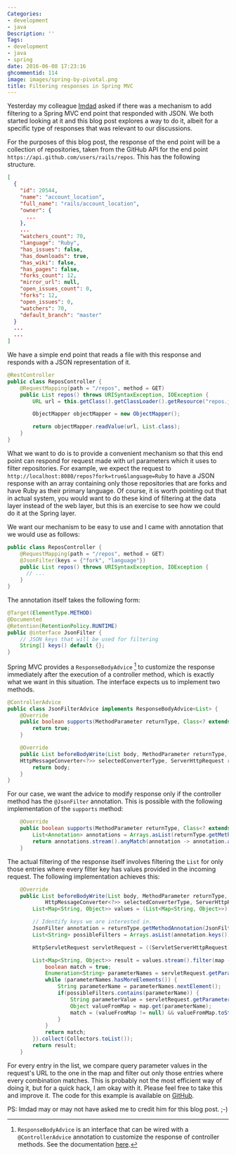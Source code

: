 ```yaml
---
Categories:
- development
- java
Description: ''
Tags:
- development
- java
- spring
date: 2016-06-08 17:23:16
ghcommentid: 114
image: images/spring-by-pivotal.png
title: Filtering responses in Spring MVC
---
```


Yesterday my colleague [Imdad](https://twitter.com/imdhmd) asked if there was a mechanism to add filtering to a Spring MVC end point that responded with JSON. We both started looking at it and this blog post explores a way to do it, albeit for a specific type of responses that was relevant to our discussions.

<!--more-->
For the purposes of this blog post, the response of the end point will be a collection of repositories, taken from the GitHub API for the end point `https://api.github.com/users/rails/repos`. This has the following structure.

```json
[
  {
    "id": 20544,
    "name": "account_location",
    "full_name": "rails/account_location",
    "owner": {
      ...
    },
    ...
    "watchers_count": 70,
    "language": "Ruby",
    "has_issues": false,
    "has_downloads": true,
    "has_wiki": false,
    "has_pages": false,
    "forks_count": 12,
    "mirror_url": null,
    "open_issues_count": 0,
    "forks": 12,
    "open_issues": 0,
    "watchers": 70,
    "default_branch": "master"
  }
  ...
  ...
]
```

We have a simple end point that reads a file with this response and responds with a JSON representation of it.

```java
@RestController
public class ReposController {
    @RequestMapping(path = "/repos", method = GET)
    public List repos() throws URISyntaxException, IOException {
        URL url = this.getClass().getClassLoader().getResource("repos.json").toURI().toURL();

        ObjectMapper objectMapper = new ObjectMapper();

        return objectMapper.readValue(url, List.class);
    }
}
```

What we want to do is to provide a convenient mechanism so that this end point can respond for request made with url parameters which it uses to filter repositories. For example, we expect the request to `http://localhost:8080/repos?fork=true&language=Ruby` to have a JSON response with an array containing only those repositories that are forks and have Ruby as their primary language. Of course, it is worth pointing out that in actual system, you would want to do these kind of filtering at the data layer instead of the web layer, but this is an exercise to see how we could do it at the Spring layer.

We want our mechanism to be easy to use and I came with annotation that we would use as follows:

```java
public class ReposController {
    @RequestMapping(path = "/repos", method = GET)
    @JsonFilter(keys = {"fork", "language"})
    public List repos() throws URISyntaxException, IOException {
      // ...
    }
}
```

The annotation itself takes the following form:

```java
@Target(ElementType.METHOD)
@Documented
@Retention(RetentionPolicy.RUNTIME)
public @interface JsonFilter {
    // JSON keys that will be used for filtering
    String[] keys() default {};
}
```

Spring MVC provides a `ResponseBodyAdvice` [^1] to customize the response immediately after the execution of a controller method, which is exactly what we want in this situation. The interface expects us to implement two methods.

```java
@ControllerAdvice
public class JsonFilterAdvice implements ResponseBodyAdvice<List> {
    @Override
    public boolean supports(MethodParameter returnType, Class<? extends HttpMessageConverter<?>> converterType) {
        return true;
    }

    @Override
    public List beforeBodyWrite(List body, MethodParameter returnType, MediaType selectedContentType, Class<? extends
    HttpMessageConverter<?>> selectedConverterType, ServerHttpRequest request, ServerHttpResponse response) {
        return body;
    }
}

```

For our case, we want the advice to modify response only if the controller method has the `@JsonFilter` annotation. This is possible with the following implementation of the `supports` method:

```java
    @Override
    public boolean supports(MethodParameter returnType, Class<? extends HttpMessageConverter<?>> converterType) {
        List<Annotation> annotations = Arrays.asList(returnType.getMethodAnnotations());
        return annotations.stream().anyMatch(annotation -> annotation.annotationType().equals(JsonFilter.class));
    }
```

The actual filtering of the response itself involves filtering the `List` for only those entries where every filter key has values provided in the incoming request. The following implementation achieves this:

```java
    @Override
    public List beforeBodyWrite(List body, MethodParameter returnType, MediaType selectedContentType, Class<? extends
            HttpMessageConverter<?>> selectedConverterType, ServerHttpRequest request, ServerHttpResponse response) {
        List<Map<String, Object>> values = (List<Map<String, Object>>) body;

        // Identify keys we are interested in.
        JsonFilter annotation = returnType.getMethodAnnotation(JsonFilter.class);
        List<String> possibleFilters = Arrays.asList(annotation.keys());

        HttpServletRequest servletRequest = ((ServletServerHttpRequest) request).getServletRequest();

        List<Map<String, Object>> result = values.stream().filter(map -> {
            boolean match = true;
            Enumeration<String> parameterNames = servletRequest.getParameterNames();
            while (parameterNames.hasMoreElements()) {
                String parameterName = parameterNames.nextElement();
                if(possibleFilters.contains(parameterName)) {
                    String parameterValue = servletRequest.getParameter(parameterName);
                    Object valueFromMap = map.get(parameterName);
                    match = (valueFromMap != null) && valueFromMap.toString().equals(parameterValue.toString());
                }
            }
            return match;
        }).collect(Collectors.toList());
        return result;
    }
```
For every entry in the list, we compare query parameter values in the request's URL to the one in the map and filter out only those entries where every combination matches. This is probably not the most efficient way of doing it, but for a quick hack, I am okay with it. Please feel free to take this and improve it. The code for this example is available on [GitHub](https://github.com/sdqali/spring-json-filter).

PS: Imdad may or may not have asked me to credit him for this blog post. ;-)

[^1]: `ResponseBodyAdvice` is an interface that can be wired with a `@ControllerAdvice` annotation to customize the response of controller methods. See the documentation [here](http://docs.spring.io/spring/docs/current/javadoc-api/org/springframework/web/servlet/mvc/method/annotation/ResponseBodyAdvice.html).
